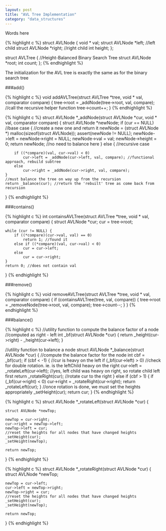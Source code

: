 ```yaml
---
layout: post
title: "AVL Tree Implementation"
category: "data_structures"
---
```


Words here

{% highlight c %}
struct AVLNode {
	void * val;
	struct AVLNode *left; //left child
	struct AVLNode *right; //right child
	int height;
};

struct AVLTree { //Height-Balanced Binary Search Tree
	struct AVLNode *root;
	int count;
};
{% endhighlight %}

The initialization for the AVL tree is exactly the same as for the binary search tree

###add()

{% highlight c %}
void addAVLTree(struct AVLTree *tree, void * val, comparator compare) {
	tree->root = _addNode(tree->root, val, compare); //call the recursive helper function
	tree->count++;
}
{% endhighlight %}

{% highlight c %}
struct AVLNode *_addNode(struct AVLNode *cur, void * val, comparator compare) {
	struct AVLNode *newNode;
	if (cur == NULL) //base case
			{
		//create a new one and return it
		newNode = (struct AVLNode *) malloc(sizeof(struct AVLNode));
		assert(newNode != NULL);
		newNode->left = newNode->right = NULL;
		newNode->val = val;
		newNode->height = 0;
		return newNode;  //no need to balance here
	} else { //recursive case

		if ((*compare)(val, cur->val) < 0)
			cur->left = _addNode(cur->left, val, compare); //functional approach, rebuild subtree
		else
			cur->right = _addNode(cur->right, val, compare);
	}
	//must balance the tree on way up from the recursion
	return _balance(cur); //return the 'rebuilt' tree as come back from recursion
}
{% endhighlight %}

###contains()

{% highlight c %}
int containsAVLTree(struct AVLTree *tree, void * val, comparator compare) {
	struct AVLNode *cur;
	cur = tree->root;

	while (cur != NULL) {
		if ((*compare)(cur->val, val) == 0)
			return 1; //found it
		else if ((*compare)(val, cur->val) < 0)
			cur = cur->left;
		else
			cur = cur->right;
	}
	return 0; //does not contain val
}
{% endhighlight %}

###remove()

{% highlight c %}
void removeAVLTree(struct AVLTree *tree, void * val, comparator compare) {
	if (containsAVLTree(tree, val, compare)) {
		tree->root = _removeNode(tree->root, val, compare);
		tree->count--;
	}
}
{% endhighlight %}

###balance()

{% highlight c %}
//utility function to compute the balance factor of a node
//computed as right - left
int _bf(struct AVLNode *cur) {
	return _height(cur->right) - _height(cur->left);
}

//utility function to balance a node
struct AVLNode *_balance(struct AVLNode *cur) {
	//compute the balance factor for the node
	int cbf = _bf(cur);
	if (cbf < -1) { //cur is heavy on the left
		if (_bf(cur->left) > 0) //check for double rotation. ie. is the leftChild heavy on the right
			cur->left = _rotateLeft(cur->left); //yes, left child was heavy on right, so rotate child left first
		return _rotateRight(cur); //rotate cur to the right
	} else if (cbf > 1) {
		if (_bf(cur->right) < 0)
			cur->right = _rotateRight(cur->right);
		return _rotateLeft(cur);
	}
	//once rotation is done, we must set the heights appropriately
	_setHeight(cur);
	return cur;
}
{% endhighlight %}

{% highlight c %}
struct AVLNode *_rotateLeft(struct AVLNode *cur) {

	struct AVLNode *newTop;

	newTop = cur->right;
	cur->right = newTop->left;
	newTop->left = cur;
	//reset the heights for all nodes that have changed heights
	_setHeight(cur);
	_setHeight(newTop);

	return newTop;
}
{% endhighlight %}

{% highlight c %}
struct AVLNode *_rotateRight(struct AVLNode *cur) {
	struct AVLNode *newTop;

	newTop = cur->left;
	cur->left = newTop->right;
	newTop->right = cur;
	//reset the heights for all nodes that have changed heights
	_setHeight(cur);
	_setHeight(newTop);

	return newTop;
}
{% endhighlight %}
